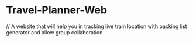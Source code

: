 # Travel-Planner-Web
// A website that will help you in tracking live train location with packing list generator and allow group collaboration
